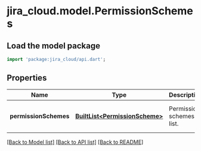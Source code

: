 # jira_cloud.model.PermissionSchemes

## Load the model package
```dart
import 'package:jira_cloud/api.dart';
```

## Properties
Name | Type | Description | Notes
------------ | ------------- | ------------- | -------------
**permissionSchemes** | [**BuiltList&lt;PermissionScheme&gt;**](PermissionScheme.md) | Permission schemes list. | [optional] [default to const []]

[[Back to Model list]](../README.md#documentation-for-models) [[Back to API list]](../README.md#documentation-for-api-endpoints) [[Back to README]](../README.md)


